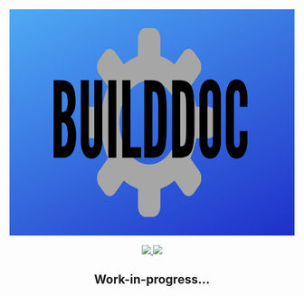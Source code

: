 <center>
	<img src="./assets/builddoc-bg.png" width="700" height="400"></img>
	<p align="center">
		<a href="https://github.com/itsamedood/BuildDoc/blob/main/LICENSE">
			<img src="https://img.shields.io/github/license/itsamedood/BuildDoc?color=blue&style=for-the-badge">
		</a>
		<a href="https://github.com/itsamedood/BuildDoc">
			<img src="https://img.shields.io/github/stars/itsamedood/BuildDoc?style=for-the-badge">
		</a>
	</p>
	<h2><b>Work-in-progress...</b></h2>
</center>
